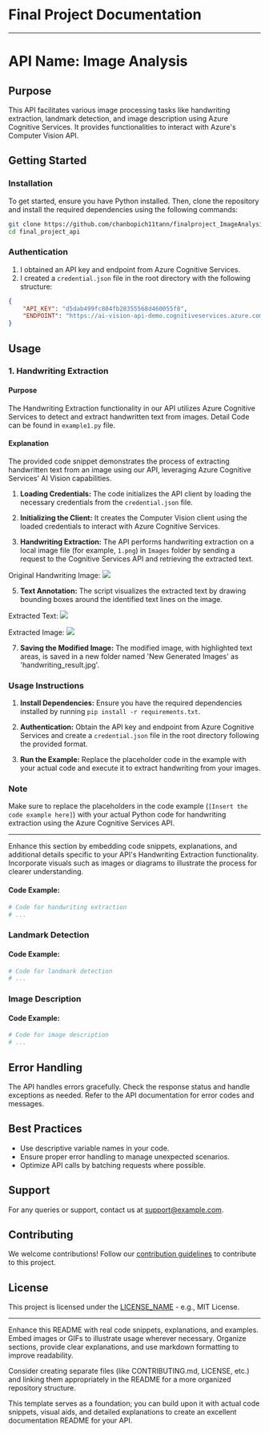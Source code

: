 # Final Project Documentation
---

# API Name: Image Analysis

## Purpose

This API facilitates various image processing tasks like handwriting extraction, landmark detection, and image description using Azure Cognitive Services. It provides functionalities to interact with Azure's Computer Vision API.

## Getting Started

### Installation

To get started, ensure you have Python installed. Then, clone the repository and install the required dependencies using the following commands:

```bash
git clone https://github.com/chanbopich11tann/finalproject_ImageAnalysis.git
cd final_project_api
```

### Authentication

1. I obtained an API key and endpoint from Azure Cognitive Services.
2. I created a `credential.json` file in the root directory with the following structure:

```json
{
    "API_KEY": "d5dab499fc804fb28355568d460055f8",
    "ENDPOINT": "https://ai-vision-api-demo.cognitiveservices.azure.com/"
} 
```

## Usage

### 1. Handwriting Extraction

#### Purpose

The Handwriting Extraction functionality in our API utilizes Azure Cognitive Services to detect and extract handwritten text from images. Detail Code can be found in `example1.py` file.


#### Explanation

The provided code snippet demonstrates the process of extracting handwritten text from an image using our API, leveraging Azure Cognitive Services' AI Vision capabilities.

1. **Loading Credentials:** The code initializes the API client by loading the necessary credentials from the `credential.json` file.

2. **Initializing the Client:** It creates the Computer Vision client using the loaded credentials to interact with Azure Cognitive Services.

3. **Handwriting Extraction:** The API performs handwriting extraction on a local image file (for example, `1.png`) in `Images` folder by sending a request to the Cognitive Services API and retrieving the extracted text.

Original Handwriting Image: 
![](final_project_api/Images/1.png)

5. **Text Annotation:** The script visualizes the extracted text by drawing bounding boxes around the identified text lines on the image.

Extracted Text: 
![](final_project_api/Images/text1.png)

Extracted Image: 
![](final_project_api/New%20Generated%20Images/handwriting_result.jpg)


7. **Saving the Modified Image:** The modified image, with highlighted text areas, is saved in a new folder named 'New Generated Images' as 'handwriting_result.jpg'.

### Usage Instructions

1. **Install Dependencies:** Ensure you have the required dependencies installed by running `pip install -r requirements.txt`.

2. **Authentication:** Obtain the API key and endpoint from Azure Cognitive Services and create a `credential.json` file in the root directory following the provided format.

3. **Run the Example:** Replace the placeholder code in the example with your actual code and execute it to extract handwriting from your images.

### Note

Make sure to replace the placeholders in the code example (`[Insert the code example here]`) with your actual Python code for handwriting extraction using the Azure Cognitive Services API.

---

Enhance this section by embedding code snippets, explanations, and additional details specific to your API's Handwriting Extraction functionality. Incorporate visuals such as images or diagrams to illustrate the process for clearer understanding.
#### Code Example:

```python
# Code for handwriting extraction
# ...
```

### Landmark Detection

#### Code Example:

```python
# Code for landmark detection
# ...
```

### Image Description

#### Code Example:

```python
# Code for image description
# ...
```

## Error Handling

The API handles errors gracefully. Check the response status and handle exceptions as needed. Refer to the API documentation for error codes and messages.

## Best Practices

- Use descriptive variable names in your code.
- Ensure proper error handling to manage unexpected scenarios.
- Optimize API calls by batching requests where possible.

## Support

For any queries or support, contact us at support@example.com.

## Contributing

We welcome contributions! Follow our [contribution guidelines](CONTRIBUTING.md) to contribute to this project.

## License

This project is licensed under the [LICENSE_NAME](LICENSE) - e.g., MIT License.

---

Enhance this README with real code snippets, explanations, and examples. Embed images or GIFs to illustrate usage wherever necessary. Organize sections, provide clear explanations, and use markdown formatting to improve readability.

Consider creating separate files (like CONTRIBUTING.md, LICENSE, etc.) and linking them appropriately in the README for a more organized repository structure.

This template serves as a foundation; you can build upon it with actual code snippets, visual aids, and detailed explanations to create an excellent documentation README for your API.
